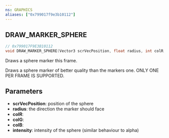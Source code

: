 ```yaml
---
ns: GRAPHICS
aliases: ["0x799017f9e3b10112"]
---
```

## DRAW_MARKER_SPHERE

```c
// 0x799017F9E3B10112
void DRAW_MARKER_SPHERE(Vector3 scrVecPosition, float radius, int colR, int colG, int colB, float intensity);
```

Draws a sphere marker this frame.

Draws a sphere marker of better quality than the markers one. ONLY ONE PER FRAME IS SUPPORTED.


## Parameters
* **scrVecPosition**: position of the sphere
* **radius**: the direction the marker should face
* **colR**: 
* **colG**: 
* **colB**: 
* **intensity**: intensity of the sphere (similar behaviour to alpha)
